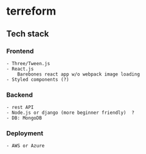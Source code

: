 # terreform 
## Tech stack
### Frontend 	
	- Three/Tween.js
	- React.js 
		Barebones react app w/o webpack image loading
	- Styled components (?) 
### Backend
	- rest API
	- Node.js or django (more beginner friendly)  ?
	- DB: MongoDB
	
### Deployment
	- AWS or Azure 

